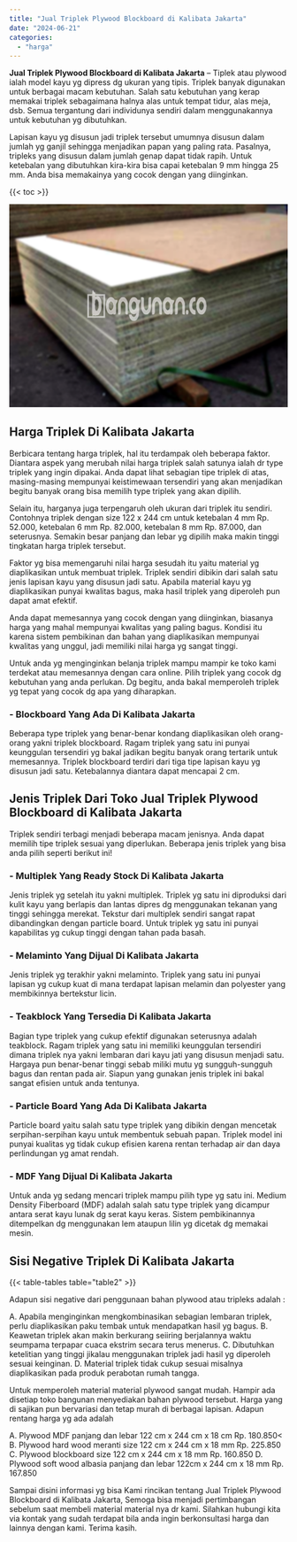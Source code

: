 ```yaml
---
title: "Jual Triplek Plywood Blockboard di Kalibata Jakarta"
date: "2024-06-21"
categories: 
  - "harga"
---
```


**Jual Triplek Plywood Blockboard di Kalibata Jakarta** – Tiplek atau plywood ialah model kayu yg dipress dg ukuran yang tipis. Triplek banyak digunakan untuk berbagai macam kebutuhan. Salah satu kebutuhan yang kerap memakai triplek sebagaimana halnya alas untuk tempat tidur, alas meja, dsb. Semua tergantung dari individunya sendiri dalam menggunakannya untuk kebutuhan yg dibutuhkan.

Lapisan kayu yg disusun jadi triplek tersebut umumnya disusun dalam jumlah yg ganjil sehingga menjadikan papan yang paling rata. Pasalnya, tripleks yang disusun dalam jumlah genap dapat tidak rapih. Untuk ketebalan yang dibutuhkan kira-kira bisa capai ketebalan 9 mm hingga 25 mm. Anda bisa memakainya yang cocok dengan yang diinginkan.

{{< toc >}}

![Jual Triplek Plywood Blockboard di Kalibata Jakarta](/images/jual-triplek-murah-29.png)

## Harga Triplek Di Kalibata Jakarta

Berbicara tentang harga triplek, hal itu terdampak oleh beberapa faktor. Diantara aspek yang merubah nilai harga triplek salah satunya ialah dr type triplek yang ingin dipakai. Anda dapat lihat sebagian tipe triplek di atas, masing-masing mempunyai keistimewaan tersendiri yang akan menjadikan begitu banyak orang bisa memilih type triplek yang akan dipilih.

Selain itu, harganya juga terpengaruh oleh ukuran dari triplek itu sendiri. Contohnya triplek dengan size 122 x 244 cm untuk ketebalan 4 mm Rp. 52.000, ketebalan 6 mm Rp. 82.000, ketebalan 8 mm Rp. 87.000, dan seterusnya. Semakin besar panjang dan lebar yg dipilih maka makin tinggi tingkatan harga triplek tersebut.

Faktor yg bisa memengaruhi nilai harga sesudah itu yaitu material yg diaplikasikan untuk membuat triplek. Triplek sendiri dibikin dari salah satu jenis lapisan kayu yang disusun jadi satu. Apabila material kayu yg diaplikasikan punyai kwalitas bagus, maka hasil triplek yang diperoleh pun dapat amat efektif.

Anda dapat memesannya yang cocok dengan yang diinginkan, biasanya harga yang mahal mempunyai kwalitas yang paling bagus. Kondisi itu karena sistem pembikinan dan bahan yang diaplikasikan mempunyai kwalitas yang unggul, jadi memiliki nilai harga yg sangat tinggi.

Untuk anda yg menginginkan belanja triplek mampu mampir ke toko kami terdekat atau memesannya dengan cara online. Pilih triplek yang cocok dg kebutuhan yang anda perlukan. Dg begitu, anda bakal memperoleh triplek yg tepat yang cocok dg apa yang diharapkan.

### \- Blockboard Yang Ada Di Kalibata Jakarta

Beberapa type triplek yang benar-benar kondang diaplikasikan oleh orang-orang yakni triplek blockboard. Ragam triplek yang satu ini punyai keunggulan tersendiri yg bakal jadikan begitu banyak orang tertarik untuk memesannya. Triplek blockboard terdiri dari tiga tipe lapisan kayu yg disusun jadi satu. Ketebalannya diantara dapat mencapai 2 cm.

## Jenis Triplek Dari Toko Jual Triplek Plywood Blockboard di Kalibata Jakarta

Triplek sendiri terbagi menjadi beberapa macam jenisnya. Anda dapat memilih tipe triplek sesuai yang diperlukan. Beberapa jenis triplek yang bisa anda pilih seperti berikut ini!

### \- Multiplek Yang Ready Stock Di Kalibata Jakarta

Jenis triplek yg setelah itu yakni multiplek. Triplek yg satu ini diproduksi dari kulit kayu yang berlapis dan lantas dipres dg menggunakan tekanan yang tinggi sehingga merekat. Tekstur dari multiplek sendiri sangat rapat dibandingkan dengan particle board. Untuk triplek yg satu ini punyai kapabilitas yg cukup tinggi dengan tahan pada basah.

### \- Melaminto Yang Dijual Di Kalibata Jakarta

Jenis triplek yg terakhir yakni melaminto. Triplek yang satu ini punyai lapisan yg cukup kuat di mana terdapat lapisan melamin dan polyester yang membikinnya bertekstur licin.

### \- Teakblock Yang Tersedia Di Kalibata Jakarta

Bagian type triplek yang cukup efektif digunakan seterusnya adalah teakblock. Ragam triplek yang satu ini memiliki keunggulan tersendiri dimana triplek nya yakni lembaran dari kayu jati yang disusun menjadi satu. Hargaya pun benar-benar tinggi sebab miliki mutu yg sungguh-sungguh bagus dan rentan pada air. Siapun yang gunakan jenis triplek ini bakal sangat efisien untuk anda tentunya.

### \- Particle Board Yang Ada Di Kalibata Jakarta

Particle board yaitu salah satu type triplek yang dibikin dengan mencetak serpihan-serpihan kayu untuk membentuk sebuah papan. Triplek model ini punyai kualitas yg tidak cukup efisien karena rentan terhadap air dan daya perlindungan yg amat rendah.

### \- MDF Yang Dijual Di Kalibata Jakarta

Untuk anda yg sedang mencari triplek mampu pilih type yg satu ini. Medium Density Fiberboard (MDF) adalah salah satu type triplek yang dicampur antara serat kayu lunak dg serat kayu keras. Sistem pembikinannya ditempelkan dg menggunakan lem ataupun lilin yg dicetak dg memakai mesin.

## Sisi Negative Triplek Di Kalibata Jakarta

{{< table-tables table="table2" >}}

Adapun sisi negative dari penggunaan bahan plywood atau tripleks adalah :

A. Apabila menginginkan mengkombinasikan sebagian lembaran triplek, perlu diaplikasikan paku tembak untuk mendapatkan hasil yg bagus. B. Keawetan triplek akan makin berkurang seiiring berjalannya waktu seumpama terpapar cuaca ekstrim secara terus menerus. C. Dibutuhkan ketelitian yang tinggi jikalau menggunakan triplek jadi hasil yg diperoleh sesuai keinginan. D. Material triplek tidak cukup sesuai misalnya diaplikasikan pada produk perabotan rumah tangga.

Untuk memperoleh material material plywood sangat mudah. Hampir ada disetiap toko bangunan menyediakan bahan plywood tersebut. Harga yang di sajikan pun bervariasi dan tetap murah di berbagai lapisan. Adapun rentang harga yg ada adalah

A. Plywood MDF panjang dan lebar 122 cm x 244 cm x 18 cm Rp. 180.850< B. Plywood hard wood meranti size 122 cm x 244 cm x 18 mm Rp. 225.850 C. Plywood blockboard size 122 cm x 244 cm x 18 mm Rp. 160.850 D. Plywood soft wood albasia panjang dan lebar 122cm x 244 cm x 18 mm Rp. 167.850

Sampai disini informasi yg bisa Kami rincikan tentang Jual Triplek Plywood Blockboard di Kalibata Jakarta, Semoga bisa menjadi pertimbangan sebelum saat membeli material material nya dr kami. Silahkan hubungi kita via kontak yang sudah terdapat bila anda ingin berkonsultasi harga dan lainnya dengan kami. Terima kasih.
